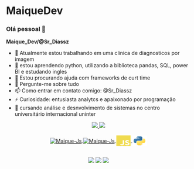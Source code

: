 # MaiqueDev
### Olá pessoal 👋

**Maique_Dev/@Sr_Diassz** 

- 🔭 Atualmente estou trabalhando em uma clinica de diagnosticos por imagem
- 🌱 estou aprendendo python, utilizando a biblioteca pandas, SQL, power BI e estudando ingles  
- 🤔 Estou procurando ajuda com frameworks de curt time
- 💬 Pergunte-me sobre tudo
- 📫 Como entrar em contato comigo: @Sr_Diassz
- ⚡ Curiosidade: entusiasta analytcs e apaixonado por programação 
- 🧥 cursando análise e desnvolvimento de sistemas no centro universitário internacional uninter


<div align="center">
  <a href="https://github.com/465085">
  <img width="42%" src="https://github-readme-stats.vercel.app/api?username=MaiqueDev&show_icons=true&theme=dracula&include_all_commits=true&count_private=true"/>
  <img width="50%" src="https://github-readme-stats.vercel.app/api/top-langs/?username=MaiqueDev&layout=compact&langs_count=7&theme=dark"/>
  
<div style="display: inline_block"><br>
  <img align="center" alt="Maique-Js" height="70" width="40" src="https://cdn.jsdelivr.net/gh/devicons/devicon/icons/css3/css3-plain-wordmark.svg" />
  <img align="center" alt="Maique-Js" height="70" width="40" src="https://cdn.jsdelivr.net/gh/devicons/devicon/icons/html5/html5-original-wordmark.svg" />
  <img align="center" alt="Rafa-Js" height="30" width="40" src="https://raw.githubusercontent.com/devicons/devicon/master/icons/javascript/javascript-plain.svg">
  <img align="center" alt="Rafa-Python" height="30" width="40" src="https://raw.githubusercontent.com/devicons/devicon/master/icons/python/python-original.svg">
  
  </div>
  
##

<div> 
  <a href="https://www.instagram.com/sr_diassz/" target="_blank"><img src="https://img.shields.io/badge/-Instagram-%23E4405F?style=for-the-badge&logo=instagram&logoColor=white" target="_blank"></a> 
  <a href = "mailto:maiquebieel13@gmail.com"><img src="https://img.shields.io/badge/-Gmail-%23333?style=for-the-badge&logo=gmail&logoColor=white" target="_blank"></a>
  <a href="https://www.linkedin.com/in/maique-dias-dev/" target="_blank"><img src="https://img.shields.io/badge/-LinkedIn-%230077B5?style=for-the-badge&logo=linkedin&logoColor=white" target="_blank"></a> 
  
</div>
